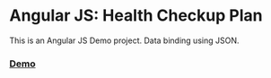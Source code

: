 # Angular JS: Health Checkup Plan
This is an Angular JS Demo project. Data binding using JSON.

### [Demo](https://locateganesh.github.io/Angular-JS-Health-Checkup-Plan-Demo/)
